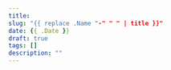 ```yaml
---
title: 
slug: "{{ replace .Name "-" " " | title }}"
date: {{ .Date }}
draft: true
tags: []
description: ""
---
```


